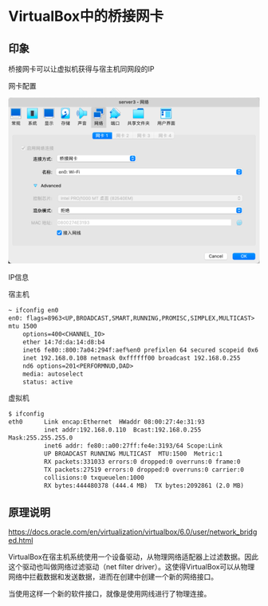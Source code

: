 # VirtualBox中的桥接网卡

## 印象

桥接网卡可以让虚拟机获得与宿主机同网段的IP

网卡配置

![](/static/images/2302/p005.png)

IP信息

宿主机

```
~ ifconfig en0
en0: flags=8963<UP,BROADCAST,SMART,RUNNING,PROMISC,SIMPLEX,MULTICAST> mtu 1500
	options=400<CHANNEL_IO>
	ether 14:7d:da:14:d8:b4
	inet6 fe80::800:7a04:294f:aef%en0 prefixlen 64 secured scopeid 0x6
	inet 192.168.0.108 netmask 0xffffff00 broadcast 192.168.0.255
	nd6 options=201<PERFORMNUD,DAD>
	media: autoselect
	status: active
```

虚拟机

```
$ ifconfig
eth0      Link encap:Ethernet  HWaddr 08:00:27:4e:31:93
          inet addr:192.168.0.110  Bcast:192.168.0.255  Mask:255.255.255.0
          inet6 addr: fe80::a00:27ff:fe4e:3193/64 Scope:Link
          UP BROADCAST RUNNING MULTICAST  MTU:1500  Metric:1
          RX packets:331033 errors:0 dropped:0 overruns:0 frame:0
          TX packets:27519 errors:0 dropped:0 overruns:0 carrier:0
          collisions:0 txqueuelen:1000
          RX bytes:444480378 (444.4 MB)  TX bytes:2092861 (2.0 MB)
```

## 原理说明

https://docs.oracle.com/en/virtualization/virtualbox/6.0/user/network_bridged.html

VirtualBox在宿主机系统使用一个设备驱动，从物理网络适配器上过滤数据。因此这个驱动也叫做网络过滤驱动（net filter driver）。这使得VirtualBox可以从物理网络中拦截数据和发送数据，进而在创建中创建一个新的网络接口。

当使用这样一个新的软件接口，就像是使用网线进行了物理连接。

